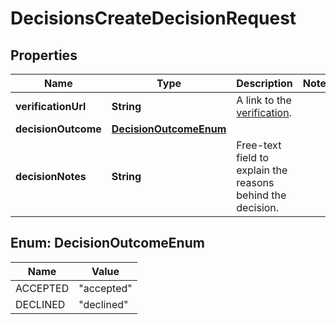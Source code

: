 

# DecisionsCreateDecisionRequest


## Properties

| Name | Type | Description | Notes |
|------------ | ------------- | ------------- | -------------|
|**verificationUrl** | **String** | A link to the [verification](http://docs.griffin.com). |  |
|**decisionOutcome** | [**DecisionOutcomeEnum**](#DecisionOutcomeEnum) |  |  |
|**decisionNotes** | **String** | Free-text field to explain the reasons behind the decision. |  |



## Enum: DecisionOutcomeEnum

| Name | Value |
|---- | -----|
| ACCEPTED | &quot;accepted&quot; |
| DECLINED | &quot;declined&quot; |



